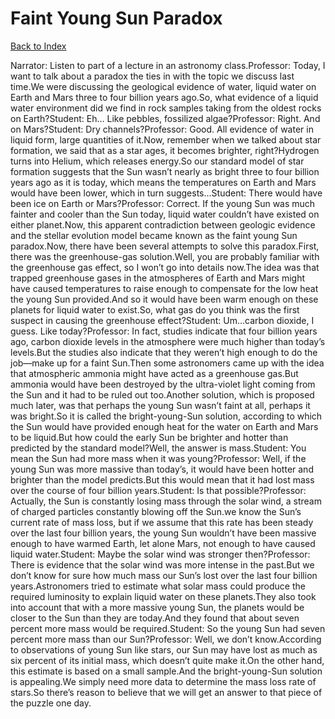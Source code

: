 # Faint Young Sun Paradox
[Back to Index](https://github.com/windows10010/tpoExtractor/blog/master/README.md)

Narrator: Listen to part of a lecture in an astronomy class.Professor: Today, I want to talk about a paradox the ties in with the topic we discuss last time.We were discussing the geological evidence of water, liquid water on Earth and Mars three to four billion years ago.So, what evidence of a liquid water environment did we find in rock samples taking from the oldest rocks on Earth?Student: Eh… Like pebbles, fossilized algae?Professor: Right. And on Mars?Student: Dry channels?Professor: Good. All evidence of water in liquid form, large quantities of it.Now, remember when we talked about star formation, we said that as a star ages, it becomes brighter, right?Hydrogen turns into Helium, which releases energy.So our standard model of star formation suggests that the Sun wasn’t nearly as bright three to four billion years ago as it is today, which means the temperatures on Earth and Mars would have been lower, which in turn suggests…Student: There would have been ice on Earth or Mars?Professor: Correct. If the young Sun was much fainter and cooler than the Sun today, liquid water couldn’t have existed on either planet.Now, this apparent contradiction between geologic evidence and the stellar evolution model became known as the faint young Sun paradox.Now, there have been several attempts to solve this paradox.First, there was the greenhouse-gas solution.Well, you are probably familiar with the greenhouse gas effect, so I won’t go into details now.The idea was that trapped greenhouse gases in the atmospheres of Earth and Mars might have caused temperatures to raise enough to compensate for the low heat the young Sun provided.And so it would have been warm enough on these planets for liquid water to exist.So, what gas do you think was the first suspect in causing the greenhouse effect?Student: Um…carbon dioxide, I guess. Like today?Professor: In fact, studies indicate that four billion years ago, carbon dioxide levels in the atmosphere were much higher than today’s levels.But the studies also indicate that they weren’t high enough to do the job—make up for a faint Sun.Then some astronomers came up with the idea that atmospheric ammonia might have acted as a greenhouse gas.But ammonia would have been destroyed by the ultra-violet light coming from the Sun and it had to be ruled out too.Another solution, which is proposed much later, was that perhaps the young Sun wasn’t faint at all, perhaps it was bright.So it is called the bright-young-Sun solution, according to which the Sun would have provided enough heat for the water on Earth and Mars to be liquid.But how could the early Sun be brighter and hotter than predicted by the standard model?Well, the answer is mass.Student: You mean the Sun had more mass when it was young?Professor: Well, if the young Sun was more massive than today’s, it would have been hotter and brighter than the model predicts.But this would mean that it had lost mass over the course of four billion years.Student: Is that possible?Professor: Actually, the Sun is constantly losing mass through the solar wind, a stream of charged particles constantly blowing off the Sun.we know the Sun’s current rate of mass loss, but if we assume that this rate has been steady over the last four billion years, the young Sun wouldn’t have been massive enough to have warmed Earth, let alone Mars, not enough to have caused liquid water.Student: Maybe the solar wind was stronger then?Professor: There is evidence that the solar wind was more intense in the past.But we don’t know for sure how much mass our Sun’s lost over the last four billion years.Astronomers tried to estimate what solar mass could produce the required luminosity to explain liquid water on these planets.They also took into account that with a more massive young Sun, the planets would be closer to the Sun than they are today.And they found that about seven percent more mass would be required.Student: So the young Sun had seven percent more mass than our Sun?Professor: Well, we don’t know.According to observations of young Sun like stars, our Sun may have lost as much as six percent of its initial mass, which doesn’t quite make it.On the other hand, this estimate is based on a small sample.And the bright-young-Sun solution is appealing.We simply need more data to determine the mass loss rate of stars.So there’s reason to believe that we will get an answer to that piece of the puzzle one day. 